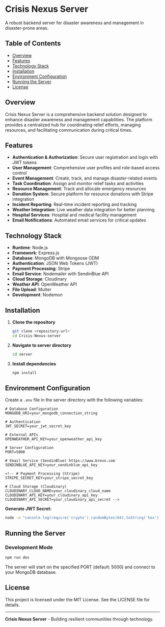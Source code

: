 # Crisis Nexus Server

A robust backend server for disaster awareness and management in disaster-prone areas.

## Table of Contents
- [Overview](#overview)
- [Features](#features)
- [Technology Stack](#technology-stack)
- [Installation](#installation)
- [Environment Configuration](#environment-configuration)
- [Running the Server](#running-the-server)
- [License](#license)

## Overview

Crisis Nexus Server is a comprehensive backend solution designed to enhance disaster awareness and management capabilities. The platform provides a centralized hub for coordinating relief efforts, managing resources, and facilitating communication during critical times.

## Features

- **Authentication & Authorization**: Secure user registration and login with JWT tokens
- **User Management**: Comprehensive user profiles and role-based access control
- **Event Management**: Create, track, and manage disaster-related events
- **Task Coordination**: Assign and monitor relief tasks and activities
- **Resource Management**: Track and allocate emergency resources
- **Donation System**: Secure platform for resource donations with Stripe integration
- **Incident Reporting**: Real-time incident reporting and tracking
- **Weather Integration**: Live weather data integration for better planning
- **Hospital Services**: Hospital and medical facility management
- **Email Notifications**: Automated email services for critical updates

## Technology Stack

- **Runtime**: Node.js
- **Framework**: Express.js
- **Database**: MongoDB with Mongoose ODM
- **Authentication**: JSON Web Tokens (JWT)
- **Payment Processing**: Stripe
- **Email Service**: Nodemailer with SendinBlue API
- **Cloud Storage**: Cloudinary
- **Weather API**: OpenWeather API
- **File Upload**: Multer
- **Development**: Nodemon

## Installation

1. **Clone the repository**
   ```bash
   git clone <repository-url>
   cd Crisis-Nexus-server
   ```

2. **Navigate to server directory**
   ```bash
   cd server
   ```

3. **Install dependencies**
   ```bash
   npm install
   ```

## Environment Configuration

Create a `.env` file in the server directory with the following variables:

```env
# Database Configuration
MONGODB_URI=your_mongodb_connection_string

# Authentication
JWT_SECRET=your_jwt_secret_key

# External APIs
OPENWEATHER_API_KEY=your_openweather_api_key

# Server Configuration
PORT=5000

# Email Service (SendinBlue) https://www.brevo.com
SENDINBLUE_API_KEY=your_sendinblue_api_key

<!-- # Payment Processing (Stripe)
STRIPE_SECRET_KEY=your_stripe_secret_key

# Cloud Storage (Cloudinary)
CLOUDINARY_CLOUD_NAME=your_cloudinary_cloud_name
CLOUDINARY_API_KEY=your_cloudinary_api_key
CLOUDINARY_API_SECRET=your_cloudinary_api_secret -->
```

**Generate JWT Secret:**
```bash
node -e "console.log(require('crypto').randomBytes(64).toString('hex'))"
```

## Running the Server

### Development Mode
```bash
npm run dev
```

The server will start on the specified PORT (default: 5000) and connect to your MongoDB database.

## License

This project is licensed under the MIT License. See the LICENSE file for details.

---

**Crisis Nexus Server** - Building resilient communities through technology.

